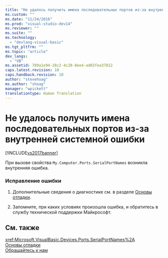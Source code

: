```yaml
---
title: "Не удалось получить имена последовательных портов из-за внутренней системной ошибки | Microsoft Docs"
ms.custom: ""
ms.date: "11/24/2016"
ms.prod: "visual-studio-dev14"
ms.reviewer: ""
ms.suite: ""
ms.technology: 
  - "devlang-visual-basic"
ms.tgt_pltfrm: ""
ms.topic: "article"
dev_langs: 
  - "VB"
ms.assetid: 789a1e94-28c2-4c20-8ee4-ad65fea37812
caps.latest.revision: 10
caps.handback.revision: 10
author: "stevehoag"
ms.author: "shoag"
manager: "wpickett"
translationtype: Human Translation
---
```

# Не удалось получить имена последовательных портов из-за внутренней системной ошибки
[!INCLUDE[vs2017banner](../../../csharp/includes/vs2017banner.md)]

При вызове свойства `My.Computer.Ports.SerialPortNames` возникла внутренняя ошибка.  
  
### Исправление ошибки  
  
1.  Дополнительные сведения о диагностике см. в разделе [Основы отладки](/visual-studio/debugger/debugger-basics).  
  
2.  Запомните, при каких условиях произошла ошибка, и обратитесь в службу технической поддержки Майкрософт.  
  
## См. также  
 <xref:Microsoft.VisualBasic.Devices.Ports.SerialPortNames%2A>   
 [Основы отладки](/visual-studio/debugger/debugger-basics)   
 [Обращайтесь к нам](/visual-studio/ide/talk-to-us)
